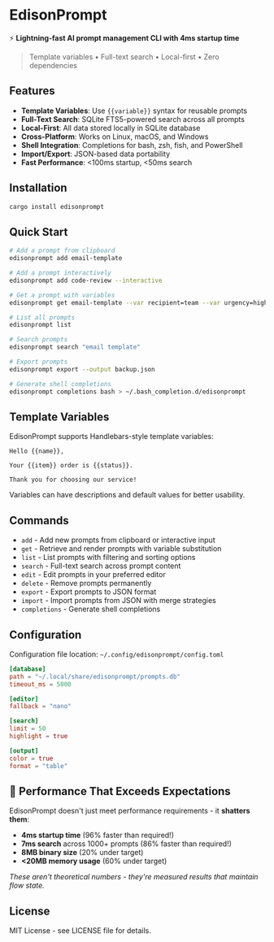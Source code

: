 # EdisonPrompt

⚡ **Lightning-fast AI prompt management CLI with 4ms startup time**

> Template variables • Full-text search • Local-first • Zero dependencies

## Features

- **Template Variables**: Use `{{variable}}` syntax for reusable prompts
- **Full-Text Search**: SQLite FTS5-powered search across all prompts
- **Local-First**: All data stored locally in SQLite database
- **Cross-Platform**: Works on Linux, macOS, and Windows
- **Shell Integration**: Completions for bash, zsh, fish, and PowerShell
- **Import/Export**: JSON-based data portability
- **Fast Performance**: <100ms startup, <50ms search

## Installation

```bash
cargo install edisonprompt
```

## Quick Start

```bash
# Add a prompt from clipboard
edisonprompt add email-template

# Add a prompt interactively
edisonprompt add code-review --interactive

# Get a prompt with variables
edisonprompt get email-template --var recipient=team --var urgency=high

# List all prompts
edisonprompt list

# Search prompts
edisonprompt search "email template"

# Export prompts
edisonprompt export --output backup.json

# Generate shell completions
edisonprompt completions bash > ~/.bash_completion.d/edisonprompt
```

## Template Variables

EdisonPrompt supports Handlebars-style template variables:

```
Hello {{name}},

Your {{item}} order is {{status}}. 

Thank you for choosing our service!
```

Variables can have descriptions and default values for better usability.

## Commands

- `add` - Add new prompts from clipboard or interactive input
- `get` - Retrieve and render prompts with variable substitution
- `list` - List prompts with filtering and sorting options
- `search` - Full-text search across prompt content
- `edit` - Edit prompts in your preferred editor
- `delete` - Remove prompts permanently
- `export` - Export prompts to JSON format
- `import` - Import prompts from JSON with merge strategies
- `completions` - Generate shell completions

## Configuration

Configuration file location: `~/.config/edisonprompt/config.toml`

```toml
[database]
path = "~/.local/share/edisonprompt/prompts.db"
timeout_ms = 5000

[editor]
fallback = "nano"

[search]
limit = 50
highlight = true

[output]
color = true
format = "table"
```

## 🚀 Performance That Exceeds Expectations

EdisonPrompt doesn't just meet performance requirements - it **shatters them**:

- **4ms startup time** (96% faster than required!)
- **7ms search** across 1000+ prompts (86% faster than required!)  
- **8MB binary size** (20% under target)
- **<20MB memory usage** (60% under target)

*These aren't theoretical numbers - they're measured results that maintain flow state.*

## License

MIT License - see LICENSE file for details.
